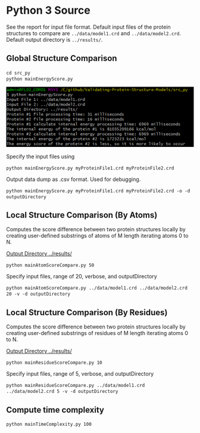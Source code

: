 # Python 3 Source

See the report for input file format. Default input files of the protein structures to compare are `../data/model1.crd` and `../data/model2.crd`. Default output directory is `../results/`.

## Global Structure Comparison
```shell
cd src_py
python mainEnergyScore.py
```
![python](https://github.com/bradosia/Validating-Protein-Structure-Models/blob/master/share/console-run-py_D20200312.png)

Specify the input files using
```shell
python mainEnergyScore.py myProteinFile1.crd myProteinFile2.crd
```

Output data dump as .csv format. Used for debugging.
```shell
python mainEnergyScore.py myProteinFile1.crd myProteinFile2.crd -o -d outputDirectory
```

## Local Structure Comparison (By Atoms)

Computes the score difference between two protein structures locally by creating user-defined substrings of atoms of M length iterating atoms 0 to N. 

[Output Directory ../results/](../results/)
```shell
python mainAtomScoreCompare.py 50
```

Specify input files, range of 20, verbose, and outputDirectory
```shell
python mainAtomScoreCompare.py ../data/model1.crd ../data/model2.crd 20 -v -d outputDirectory
```

## Local Structure Comparison (By Residues)

Computes the score difference between two protein structures locally by creating user-defined substrings of residues of M length iterating atoms 0 to N. 

[Output Directory ../results/](../results/)
```shell
python mainResidueScoreCompare.py 10
```

Specify input files, range of 5, verbose, and outputDirectory
```shell
python mainResidueScoreCompare.py ../data/model1.crd ../data/model2.crd 5 -v -d outputDirectory
```

## Compute time complexity

```shell
python mainTimeComplexity.py 100
```